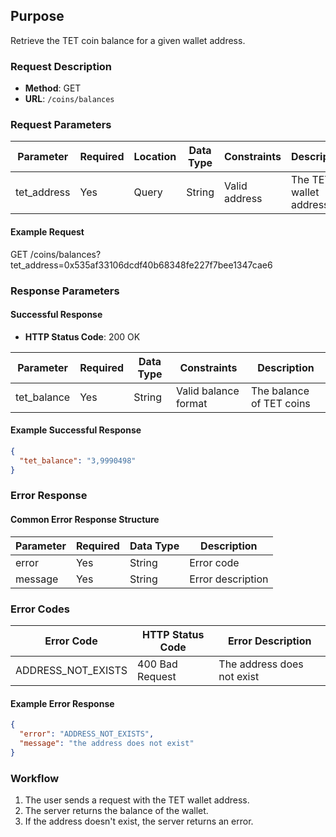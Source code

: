 
## Purpose
Retrieve the TET coin balance for a given wallet address.

### Request Description
- **Method**: GET  
- **URL**: `/coins/balances`

### Request Parameters

| Parameter      | Required | Location | Data Type | Constraints   | Description                                      |
| -------------- | -------- | -------- | --------- | ------------- | ------------------------------------------------ |
| tet_address    | Yes      | Query    | String    | Valid address | The TET wallet address                           |

#### Example Request
GET /coins/balances?tet_address=0x535af33106dcdf40b68348fe227f7bee1347cae6

### Response Parameters

#### Successful Response
- **HTTP Status Code**: 200 OK

| Parameter    | Required | Data Type | Constraints        | Description                |
| ------------ | -------- | --------- | ------------------ | -------------------------- |
| tet_balance  | Yes      | String    | Valid balance format| The balance of TET coins    |

#### Example Successful Response
```json
{
  "tet_balance": "3,9990498"
}
```

### Error Response
#### Common Error Response Structure

| Parameter | Required | Data Type | Description          |
| --------- | -------- | --------- | -------------------- |
| error     | Yes      | String    | Error code           |
| message   | Yes      | String    | Error description    |

### Error Codes

| Error Code              | HTTP Status Code  | Error Description                |
| ----------------------- | ----------------- | -------------------------------- |
| ADDRESS_NOT_EXISTS       | 400 Bad Request   | The address does not exist       |

#### Example Error Response
```json
{
  "error": "ADDRESS_NOT_EXISTS",
  "message": "the address does not exist"
}
```

### Workflow
1. The user sends a request with the TET wallet address.
2. The server returns the balance of the wallet.
3. If the address doesn't exist, the server returns an error.
